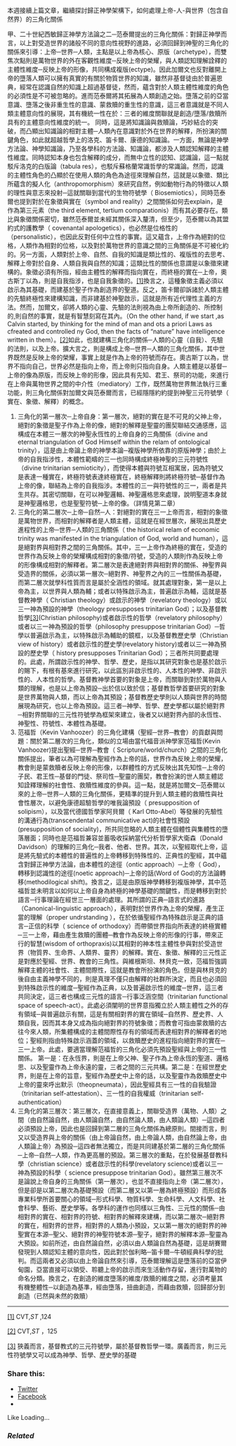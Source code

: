 本週接續上篇文章，繼續探討歸正神學架構下，如何處理上帝-人-與世界（包含自然界）的三角化關係

甲、二十世紀西敏歸正神學方法論之二─范泰爾提出的三角化關係：對歸正神學而言，以上對受造世界的諸般不同的意向性視野的進路，必須回歸到神聖的三角化的關係來引導：上帝─世界─人類，主點是以上帝為核心、原版（archetype），而雙焦次點則是萬物世界的外在客觀性維度─反映上帝的榮耀，與人類認知理解詮釋的主體性維度─反映上帝的形像，共同構成複版(ectype)。因此加爾文也反對離開上帝的墮落人類可以擁有真實的有關於物質世界的知識，雖然非基督徒由於普遍恩典，經常在認識自然的知識上超過基督徒，然而，蘊含對於人類主體性維度的角色的必須性是不可被忽略的。進而范泰爾將其拓展為人類創造之始。墮落之前的亞當意識、墮落之後非重生性的意識、蒙救贖的重生性的意識，這三者意識就是不同人類主體意向性的展現，其有機統一性在於：三者的維度關聯就是創造/墮落/救贖所具有的主體意向性維度的統一。 同時，這是將知識論與救贖論，巧妙結合的突破，而凸顯出知識論的相對主體─人類內在意識對於外在世界的解釋，所扮演的關鍵角色，如此就超越哲學上的洛克、笛卡爾、康德的知識論。一方面，無論是神學方法論、神學知識論，乃至各學科的方法論、知識論，都涉及人類認知解釋的主體性維度。同時認知本身也包含解釋的成分，而無中立性的認知、認識論，這一點就駁斥洛克的白版論（tabula res），也駁斥蘇格蘭常識哲學的常識論。然而，認識的主體性角色的凸顯於在使用人類的角色為途徑來理解自然，這就是以象徵、類比所蘊含的擬人化（anthropomorphism）來研究自然，例如動物行為的特徵以人類的理性與意志來投射─這就關聯到當代的生物符號學（ Biosemiotics），同時范泰爾也提到對於在象徵與實在（symbol and reality）之間關係如何去explain，是作為第三元素（the third element, tertium comparationis）而有其必要存在。類比與象徵關係密切，雖然范泰爾並未經其關係深入釐清，但至少，范泰爾以為其盟約式的護教學（ covenantal apologetics），也必然是位格性的（personalistic），也因此反對任何中立性的事實。這又蘊含，上帝作為絕對的位格，人類作為相對的位格，以及對於萬物世界的意識之間的三角關係是不可被化約的。另一方面，人類對於上帝、自然、自我的知識是類比性的、複版性的去思考、解釋上帝對於自身、人類自我與自然的知識；這類比性的關係也意謂是以象徵來建構的。象徵必須有所指，經由主體性的解釋而指向實在，而終極的實在─上帝，奧古斯丁以為，則是自我指涉，也是自我象徵的。[[1]](/Users/user/Documents/%EF%BC%88%E4%B8%80%EF%BC%89%E7%B8%BD%E8%AB%96%E7%A5%9E%E5%AD%B8%E8%88%87%E7%A7%91%E5%AD%B8.doc#_ftn1)換言之，這種象徵主義必須以啟示為其基礎，而建基於聖子作為創造界的聖道。反之，笛卡爾卻訴諸於人類主體的先驗終極性來建構知識，而非建基於神聖啟示，這就是所有近代理性主義的方法。然而，加爾文，卻將人類的心靈、先驗的法則視為由上帝所創造的、所控制的,則自然的事實，就是有智慧刻寫在其內。（On the other hand, if we start ,as Calvin started, by thinking for the mind of man and ots a priori Laws as cfreated and controlled ny God, then the facts of “nature” have intelligence written in them）。[[2]](/Users/user/Documents/%EF%BC%88%E4%B8%80%EF%BC%89%E7%B8%BD%E8%AB%96%E7%A5%9E%E5%AD%B8%E8%88%87%E7%A7%91%E5%AD%B8.doc#_ftn2)如此，也就建構三角化的關係─人類的心靈（自我）、先驗的法則，以及上帝。擴大言之，則是構成上帝─世界─人類的三角化關係，其中世界既然是反映上帝的榮耀，事實上就是作為上帝的符號而存在。奧古斯丁以為，世界不指向自己，世界必然是指向上帝，而上帝則只指向自身。人類主體是以基督─上帝的像為原版，而反映上帝的形像，因此具有先知、君王、祭司的功能，來進行在上帝與萬物世界之間的中介性（mediatory）工作，既然萬物世界無法執行三重功能，則三角化關係對加爾文與范泰爾而言，已經隱隱約約提到神聖三元符號學（ 實在、象徵、解釋）的概念。

  1. 三角化的第一層次─上帝自身：第一層次，絕對的實在是不可見的父神上帝，絕對的象徵是聖子作為上帝的像，絕對的解釋是聖靈的團契聯結交通感應，這構成在本體三一層次的神聖永恆性的上帝自身的三角關係（divine and eternal triangulation of God Himself within the relam of ontological trinity），這是由上帝論上帝的神學本論─複版神學所依靠的原版神學；由於上帝的自我指涉性，本體性範疇的三一也同時構成終極神聖的三元符號性（divine trinitarian semioticity），而使得本體與符號互相寓居，因為符號又是表達一種實在，終極符號表達終極實在，終極解釋則將終極符號─基督作為上帝的像，聯結為上帝的自我指涉。本體性的三一與符號性的三一，兩者是共生共存。其密切關聯，在可以神聖邏輯、神聖邏格思來處理，說明聖道本身就是神聖邏格思，也是聖聖符號─上帝的像。（詳情見第二章）
  2. 三角化的第二層次─上帝─自然─人：對絕對的實在三一上帝而言，相對的象徵是萬物世界，而相對的解釋者是人類主體，這就是在經世層次，展現出具歷史進程性的上帝─世界─人類的三角關係（ the historical relam of economic trinity was manifested in the triangulation of God, world and human），這是絕對界與相對界之間的三角關係。其中，三一上帝作為終極的實在，受造的世界作為反映上帝的榮耀構成相對的象徵/符號，受造的人類則作為反映上帝的形像構成相對的解釋者。第二層次是表達絕對界與相對界的關係、神聖界與受造界的關係，必須以第一層次─絕對界、神聖界之內的三一性關係為基礎，而第二層次就學科性質而言是屬於全涵性的領域。就其處理對象，第一是以上帝為主，以世界與人類為輔；或者以特殊啟示為主，普遍啟示為輔，這就是基督教神學（ Christian theology）或啟示的神學（revelatory theology）或以三一神為預設的神學（theology presupposes trinitarian God）；以及基督教哲學[[3]](/Users/user/Documents/%EF%BC%88%E4%B8%80%EF%BC%89%E7%B8%BD%E8%AB%96%E7%A5%9E%E5%AD%B8%E8%88%87%E7%A7%91%E5%AD%B8.doc#_ftn3)(Christian philosophy)或者啟示性的哲學（revelatory philosophy）或者以三一神為預設的哲學（philosophy presuppose trinitarian God）─哲學以普遍啟示為主，以特殊啟示為輔助的鏡框，以及基督教歷史學（Christian view of history）或者啟示性的歷史學(revelatory history)或者以三一神為預設的歷史學（ history presupposes Trinitarian God）；三者所共同要處理的。此處，所謂啟示性的神學、哲學、歷史，是指以其研究對象也是基於啟示的賜下，有根有基來進行研究，以此區別非啟示性的、人本性的神學、非啟示性的、人本性的哲學。基督教神學首要的對象是上帝，而關聯到對於萬物與人類的理解，也是以上帝為預設─出於信以致於信；基督教哲學首要研究的對象是世界萬物與人類，而以上帝為其預設；基督教歷史學則以人類與世界的時間展現為研究，也以上帝為預設。這三者─神學、哲學、歷史學都以屬於絕對界─相對界關聯的三元性符號學為框架來建立，後者又以絕對界內部的永恆性、神聖性、符號性、本體性為基礎。
  3. 范福哲（Kevin Vanhoozer）的三角化建構（聖經─世界─教會）的貢獻與問題：關於第二層次的三角化，類似的立場由當代福音派神學家范福哲(Kevin Vanhoozer)提出聖經─世界─教會（ Scripture/world/church）之間的三角化關係提出，筆者以為可理解為聖經作為上帝的話，世界作為反映上帝的榮耀，教會則是蒙救贖者反映上帝的形像，以群體性的方式反映出其先知性─上帝的子民、君王性─基督的門徒、祭司性─聖靈的團契，教會扮演的世人類主體認知詮釋理解的社會性、救贖性維度的參與。這一點，就是將加爾文─范泰爾以來的上帝─世界─人類的三角化關係，更精準的提升到人類主體的救贖性與社會性層次，以避免康德超驗哲學的唯我論預設（ presupposition of solipism），以及當代德國哲學家阿貝爾（ Karl Otto-Abel）等發展的先驗性的溝通行為(transcendental communicative act)的社會性預設(presupposition of sociality)，所共同忽略的人類主體在個體性與集體性的墮落層面；同時也是范福哲兼容並蓄吸收採納當代分析哲學家大衛森（Donald Davidson）的理解的三角化─我者、他者、世界。其次，以聖經取代上帝，這是將先驗式的本體性的普遍性的上帝轉移到特殊性的、正典性的聖經，其中蘊含對歸正神學方法論，由本體性的途徑（ontic approach）─上帝（ God），轉移到認識性的途徑(noetic approach)─上帝的話(Word of God)的方法論轉移(methodilogical shift)。換言之，這是由原版神學轉移到複版神學，其中范福哲並未明言以如何以上帝自身為終極的神學基礎的關鍵性，而是轉移到對於語言─行事理論在經世三一層面的處理。其所謂的正典─語言式的進路（Canonical-linguistic approach），表明對於世界作為上帝的榮耀，產生正當的理解（proper undrstanding ），在於依循聖經作為特殊啟示是正典的語言─正信的科學（ science of orthodoxy）而帶領世界指向所表達的終極實體─三一上帝，藉由產生救贖的團體─教會作為反映上帝的形像的行事，帶來正行的智慧(wisdom of orthopraxis)以其相對的神本性主體性參與對於受造世界（物質界、生命界、人類界、靈界）的解釋。實在、象徵、解釋的三元性正是對應於聖經、世界、教會的三角性。與維根斯坦、林貝克一致，范福哲強調解釋主體的社會性、主體間際性，這就是教會所扮演的角色。但是與林貝克的後自由主義神學不同的，則是真理不僅只由解釋的社群所決定，而且也必須回到特殊啟示性的維度─聖經作為正典，以及普遍啟示性的維度─世界，這三者共同決定，這三者也構成三元性的語言─行事泛涵空間（trinitarian functional space of speech-act）。此處必須闡明的世界意指獨立於人類主體性之外的存有領域─與普遍啟示有關，這是有關相對界的實在領域─自然界、歷史界、人類自我，因而其本身又成為指向絕對界的符號象徵；而教會可指由蒙救贖的古往今來人類，所集體構成的主體間際性存有的領域而表達相對界的解釋者的地位；聖經則指由特殊啟示涵蓋的領域，以救贖歷史的進程指向絕對界的實在─三一上帝。此處，要適當理解范福哲的三角化必須先預設聖經與上帝的三一性關係。 第一是：在永恆界，則是在上帝父神、聖子作為上帝永恆的聖道、邏格思、以及聖靈作為上帝永遠的靈，三者之間的三元共構。第二是：在經世歷史界，則是在上帝的旨意，聖經作為歷史中上帝的話，以及聖靈作為救贖歷史中上帝的靈來呼出默示（theopneumata），因此聖經具有三一性的自我驗證（trinitarian self-attestation）、三一性的自我權威（trinitarian self-authentication）
  4. 三角化的第三層次：第三層次，在直接意義上，關聯受造界（萬物、人類）之間（由自然論自然，由人類論自然，由自然論人類，由人類論人類）─這四者必須預設上帝，因此也是回歸到第二層的三角化關係為總原則。間接而言，則又以受造界與上帝的關係（由上帝論自然，由上帝論人類，由自然論上帝，由人類論上帝）為預設─這四者無法獨立，而是共同建基於第二層的三角化關係─上帝─自然─人類，作為更高層的預設。第三層次的重點，在於發展基督教科學（christian science）或者啟示性的科學(revelatory science)或者以三一神為預設的科學（ science presuppose trinitarian God）。雖然第三層次不是論說上帝自身的三角關係（第一層次），也並不直接指向上帝（第二層次），但是卻是以第二層次為基礎預設（而第二層又以第一層為終極預設）而形成各專業科學所首要關心的領域─形式科學、物質科學、生命科學、人文科學、社會科學、藝術、歷史學等。各學科的運作也同樣以三角性、三元性的關係─由相對界的實在、相對界的符號、相對界的解釋來建構，而以第二層次─絕對界的實在，相對界的世界，相對界的人類為小預設，又以第一層次的絕對界的神聖實在本源─聖父、絕對界的神聖符號本源─聖子，絕對界的解釋本源─聖靈為大預設。如前所述，由自然論自然，必須以由人類論自然為基礎，這是胡賽爾發現到人類認知主體的意向性，因此對於伽利略─笛卡爾─牛頓經典科學的批判。而這兩者又必須以由上帝論自然來引導，范泰爾理解這是墮落前的亞當伊甸園，亞當直接可以領受、聆聽上帝的啟示而來生活動作存留，進行對萬物的命名分類。換言之，在創造的維度墮落的維度/救贖的維度之間，必須考量其有機整體性─以創造為基準，經由墮落，扭曲創造，而藉由救贖，回歸部分到創造（已然與未然的救贖）



* * *

[[1]](/Users/user/Documents/%EF%BC%88%E4%B8%80%EF%BC%89%E7%B8%BD%E8%AB%96%E7%A5%9E%E5%AD%B8%E8%88%87%E7%A7%91%E5%AD%B8.doc#_ftnref1) CVT,_ST_ ,124

[[2]](/Users/user/Documents/%EF%BC%88%E4%B8%80%EF%BC%89%E7%B8%BD%E8%AB%96%E7%A5%9E%E5%AD%B8%E8%88%87%E7%A7%91%E5%AD%B8.doc#_ftnref2) CVT,_ST_ ，125

[[3]](/Users/user/Documents/%EF%BC%88%E4%B8%80%EF%BC%89%E7%B8%BD%E8%AB%96%E7%A5%9E%E5%AD%B8%E8%88%87%E7%A7%91%E5%AD%B8.doc#_ftnref3) 狹義而言，基督教式的三元符號學，屬於基督教哲學一環。廣義而言，則三元性符號學又可以成為神學、哲學、歷史學的基礎

### Share this:

  * [Twitter](https://aubinchang.wordpress.com/2011/11/09/%e7%a7%91%e5%ad%b8%e8%88%87%e7%a5%9e%e5%ad%b8%e9%97%9c%e4%bf%82%e7%9a%84%e6%96%b9%e6%b3%95%e8%ab%96%ef%bc%884%ef%bc%89-%e6%ad%b8%e6%ad%a3%e7%a5%9e%e5%ad%b8%e9%80%b2%e8%b7%af%e4%b9%8b%e4%ba%8c/?share=twitter "Click to share on Twitter")
  * [Facebook](https://aubinchang.wordpress.com/2011/11/09/%e7%a7%91%e5%ad%b8%e8%88%87%e7%a5%9e%e5%ad%b8%e9%97%9c%e4%bf%82%e7%9a%84%e6%96%b9%e6%b3%95%e8%ab%96%ef%bc%884%ef%bc%89-%e6%ad%b8%e6%ad%a3%e7%a5%9e%e5%ad%b8%e9%80%b2%e8%b7%af%e4%b9%8b%e4%ba%8c/?share=facebook "Click to share on Facebook")
  * 


Like Loading...

### _Related_
